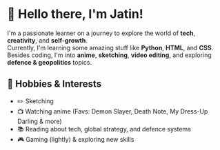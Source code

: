 # 👋 Hello there, I'm Jatin!

I'm a passionate learner on a journey to explore the world of **tech**, **creativity**, and **self-growth**.  
Currently, I'm learning some amazing stuff like **Python**, **HTML**, and **CSS**.  
Besides coding, I'm into **anime**, **sketching**, **video editing**, and exploring **defence & geopolitics** topics.


## 🎨 Hobbies & Interests

- ✏️ Sketching
- 📺 Watching anime (Favs: Demon Slayer, Death Note, My Dress-Up Darling & more)
- 📚 Reading about tech, global strategy, and defence systems
- 🎮 Gaming (lightly) & exploring new skills


